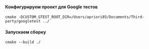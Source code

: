#### Конфигурируем проект для Google тестов

```console
cmake -DCUSTOM_GTEST_ROOT_DIR=/Users/apriori85/Documents/Third-party/googletest ../
```

#### Запускаем сборку

```console
cmake --build ./
```
